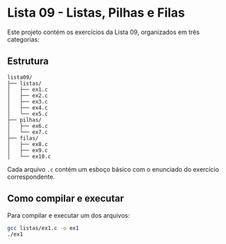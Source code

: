 # Lista 09 - Listas, Pilhas e Filas

Este projeto contém os exercícios da Lista 09, organizados em três categorias:

## Estrutura

```
lista09/
├── listas/
│   ├── ex1.c
│   ├── ex2.c
│   ├── ex3.c
│   ├── ex4.c
│   └── ex5.c
├── pilhas/
│   ├── ex6.c
│   └── ex7.c
├── filas/
│   ├── ex8.c
│   ├── ex9.c
│   └── ex10.c
```

Cada arquivo `.c` contém um esboço básico com o enunciado do exercício correspondente.

## Como compilar e executar

Para compilar e executar um dos arquivos:

```bash
gcc listas/ex1.c -o ex1
./ex1
```

